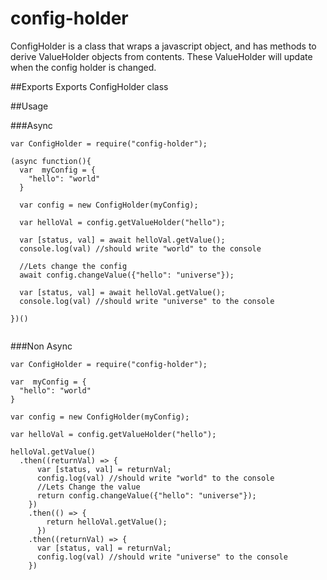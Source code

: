 # config-holder

ConfigHolder is a class that wraps a javascript object, and has methods to derive ValueHolder objects from contents.  These ValueHolder will update when the config holder is changed.

##Exports
Exports ConfigHolder class

##Usage

###Async
```
var ConfigHolder = require("config-holder");

(async function(){
  var  myConfig = {
    "hello": "world"
  }

  var config = new ConfigHolder(myConfig);

  var helloVal = config.getValueHolder("hello");

  var [status, val] = await helloVal.getValue();
  console.log(val) //should write "world" to the console

  //Lets change the config
  await config.changeValue({"hello": "universe"});

  var [status, val] = await helloVal.getValue();
  console.log(val) //should write "universe" to the console

})()


```

###Non Async
```
var ConfigHolder = require("config-holder");

var  myConfig = {
  "hello": "world"
}

var config = new ConfigHolder(myConfig);

var helloVal = config.getValueHolder("hello");

helloVal.getValue()
  .then((returnVal) => {
      var [status, val] = returnVal;
      config.log(val) //should write "world" to the console
      //Lets Change the value
      return config.changeValue({"hello": "universe"});
    })
    .then(() => {
        return helloVal.getValue();
      })
    .then((returnVal) => {
      var [status, val] = returnVal;
      config.log(val) //should write "universe" to the console
    })

```
